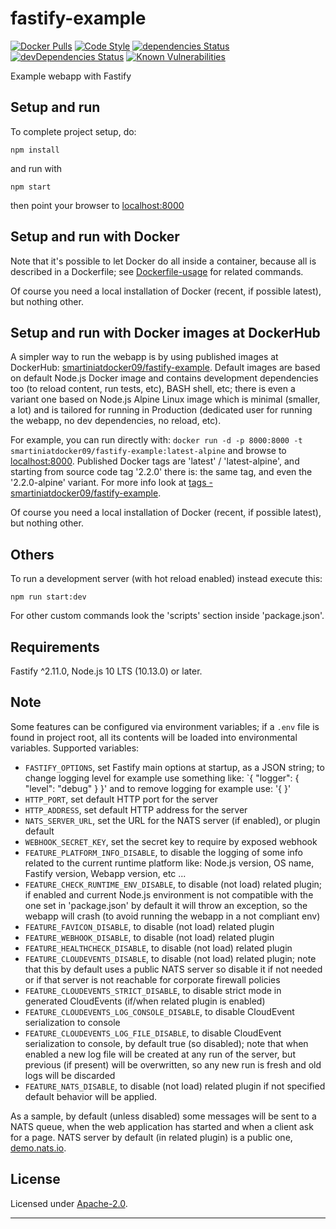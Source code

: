 # fastify-example

  [![Docker Pulls](https://img.shields.io/docker/pulls/smartiniatdocker09/fastify-example.svg)](https://hub.docker.com/r/smartiniatdocker09/fastify-example/)
  [![Code Style](https://img.shields.io/badge/code%20style-standard-brightgreen.svg?style=flat)](http://standardjs.com/)
  [![dependencies Status](https://david-dm.org/smartiniOnGitHub/fastify-example/status.svg)](https://david-dm.org/smartiniOnGitHub/fastify-example)
  [![devDependencies Status](https://david-dm.org/smartiniOnGitHub/fastify-example/dev-status.svg)](https://david-dm.org/smartiniOnGitHub/fastify-example?type=dev)
  [![Known Vulnerabilities](https://snyk.io//test/github/smartiniOnGitHub/fastify-example/badge.svg?targetFile=package.json)](https://snyk.io//test/github/smartiniOnGitHub/fastify-example?targetFile=package.json)

Example webapp with Fastify


## Setup and run

To complete project setup, do:
```
npm install
```

and run with
```
npm start
```

then point your browser to [localhost:8000](http://localhost:8000)


## Setup and run with Docker

Note that it's possible to let Docker do all inside a container, because 
all is described in a Dockerfile; see [Dockerfile-usage](./docs/Dockerfile-usage.md) 
for related commands.

Of course you need a local installation of Docker (recent, if possible latest), 
but nothing other.


## Setup and run with Docker images at DockerHub

A simpler way to run the webapp is by using published images at DockerHub: 
[smartiniatdocker09/fastify-example](https://hub.docker.com/r/smartiniatdocker09/fastify-example/).
Default images are based on default Node.js Docker image and contains 
development dependencies too (to reload content, run tests, etc), BASH shell, etc; 
there is even a variant one based on Node.js Alpine Linux image 
which is minimal (smaller, a lot) and is tailored for running in Production 
(dedicated user for running the webapp, no dev dependencies, no reload, etc).

For example, you can run directly with:
`docker run -d -p 8000:8000 -t smartiniatdocker09/fastify-example:latest-alpine`
and browse to [localhost:8000](http://localhost:8000).
Published Docker tags are 'latest' / 'latest-alpine', 
and starting from source code tag '2.2.0' there is:
the same tag, and even the '2.2.0-alpine' variant.
For more info look at [tags - smartiniatdocker09/fastify-example](https://hub.docker.com/r/smartiniatdocker09/fastify-example/tags).

Of course you need a local installation of Docker (recent, if possible latest), 
but nothing other.


## Others

To run a development server (with hot reload enabled) instead execute this:
```
npm run start:dev
```

For other custom commands look the 'scripts' section inside 'package.json'.


## Requirements

Fastify ^2.11.0, Node.js 10 LTS (10.13.0) or later.


## Note

Some features can be configured via environment variables; 
if a `.env` file is found in project root, all its contents 
will be loaded into environmental variables.
Supported variables:
- `FASTIFY_OPTIONS`, set Fastify main options at startup, as a JSON string; 
  to change logging level for example use something like: `{ "logger": { "level": "debug" } }'
  and to remove logging for example use: '{ }'
- `HTTP_PORT`, set default HTTP port for the server
- `HTTP_ADDRESS`, set default HTTP address for the server
- `NATS_SERVER_URL`, set the URL for the NATS server (if enabled), or plugin default
- `WEBHOOK_SECRET_KEY`, set the secret key to require by exposed webhook
- `FEATURE_PLATFORM_INFO_DISABLE`, to disable the logging of some info
  related to the current runtime platform like:
  Node.js version, OS name, Fastify version, Webapp version, etc ...
- `FEATURE_CHECK_RUNTIME_ENV_DISABLE`, to disable (not load) related plugin; 
  if enabled and current Node.js environment is not compatible with the one 
  set in 'package.json' by default it will throw an exception, 
  so the webapp will crash (to avoid running the webapp in a not compliant env)
- `FEATURE_FAVICON_DISABLE`, to disable (not load) related plugin
- `FEATURE_WEBHOOK_DISABLE`, to disable (not load) related plugin
- `FEATURE_HEALTHCHECK_DISABLE`, to disable (not load) related plugin
- `FEATURE_CLOUDEVENTS_DISABLE`, to disable (not load) related plugin; 
  note that this by default uses a public NATS server so disable it 
  if not needed or if that server is not reachable for corporate firewall policies
- `FEATURE_CLOUDEVENTS_STRICT_DISABLE`, to disable strict mode in generated CloudEvents 
  (if/when related plugin is enabled)
- `FEATURE_CLOUDEVENTS_LOG_CONSOLE_DISABLE`, to disable CloudEvent serialization to console
- `FEATURE_CLOUDEVENTS_LOG_FILE_DISABLE`, to disable CloudEvent serialization to console, 
  by default true (so disabled); 
  note that when enabled a new log file will be created at any run of the server, 
  but previous (if present) will be overwritten, 
  so any new run is fresh and old logs will be discarded
- `FEATURE_NATS_DISABLE`, to disable (not load) related plugin
if not specified default behavior will be applied.

As a sample, by default (unless disabled) some messages will be sent to a NATS queue, 
when the web application has started and when a client ask for a page.
NATS server by default (in related plugin) is a public one, 
[demo.nats.io](nats://demo.nats.io:4222).


## License

Licensed under [Apache-2.0](./LICENSE).

----
